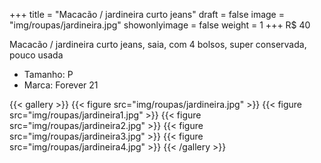 +++
title = "Macacão / jardineira curto jeans"
draft = false
image = "img/roupas/jardineira.jpg"
showonlyimage = false
weight = 1
+++
<span class="price">R$ 40</span>

<!--more-->

Macacão / jardineira curto jeans, saia, com 4 bolsos, super conservada, pouco usada

- Tamanho: P
- Marca: Forever 21

{{< gallery >}}
{{< figure src="img/roupas/jardineira.jpg" >}}
{{< figure src="img/roupas/jardineira1.jpg" >}}
{{< figure src="img/roupas/jardineira2.jpg" >}}
{{< figure src="img/roupas/jardineira3.jpg" >}}
{{< figure src="img/roupas/jardineira4.jpg" >}}
{{< /gallery >}}

